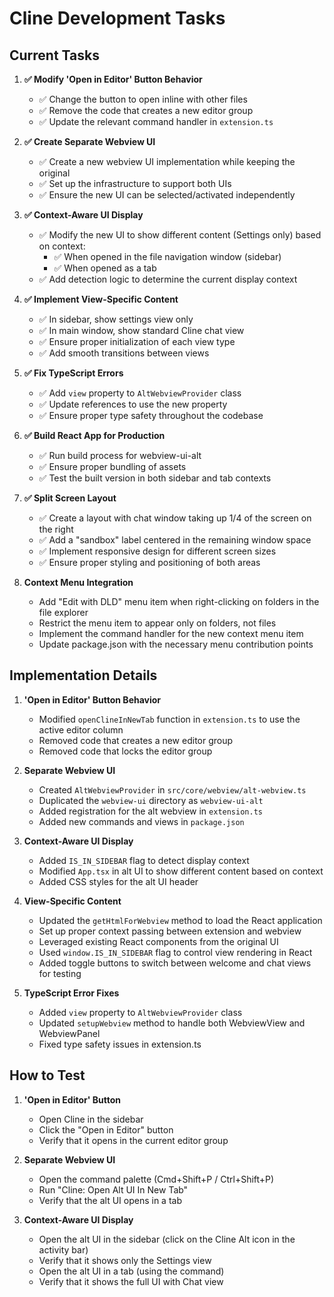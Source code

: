 # Cline Development Tasks

## Current Tasks

1. **✅ Modify 'Open in Editor' Button Behavior**
   - ✅ Change the button to open inline with other files
   - ✅ Remove the code that creates a new editor group
   - ✅ Update the relevant command handler in `extension.ts`

2. **✅ Create Separate Webview UI**
   - ✅ Create a new webview UI implementation while keeping the original
   - ✅ Set up the infrastructure to support both UIs
   - ✅ Ensure the new UI can be selected/activated independently

3. **✅ Context-Aware UI Display**
   - ✅ Modify the new UI to show different content (Settings only) based on context:
     - ✅ When opened in the file navigation window (sidebar)
     - ✅ When opened as a tab
   - ✅ Add detection logic to determine the current display context

4. **✅ Implement View-Specific Content**
   - ✅ In sidebar, show settings view only
   - ✅ In main window, show standard Cline chat view
   - ✅ Ensure proper initialization of each view type
   - ✅ Add smooth transitions between views

5. **✅ Fix TypeScript Errors**
   - ✅ Add `view` property to `AltWebviewProvider` class
   - ✅ Update references to use the new property
   - ✅ Ensure proper type safety throughout the codebase

6. **✅ Build React App for Production**
   - ✅ Run build process for webview-ui-alt
   - ✅ Ensure proper bundling of assets
   - ✅ Test the built version in both sidebar and tab contexts

7. **✅ Split Screen Layout**
   - ✅ Create a layout with chat window taking up 1/4 of the screen on the right
   - ✅ Add a "sandbox" label centered in the remaining window space
   - ✅ Implement responsive design for different screen sizes
   - ✅ Ensure proper styling and positioning of both areas

8. **Context Menu Integration**
   - Add "Edit with DLD" menu item when right-clicking on folders in the file explorer
   - Restrict the menu item to appear only on folders, not files
   - Implement the command handler for the new context menu item
   - Update package.json with the necessary menu contribution points

## Implementation Details

1. **'Open in Editor' Button Behavior**
   - Modified `openClineInNewTab` function in `extension.ts` to use the active editor column
   - Removed code that creates a new editor group
   - Removed code that locks the editor group

2. **Separate Webview UI**
   - Created `AltWebviewProvider` in `src/core/webview/alt-webview.ts`
   - Duplicated the `webview-ui` directory as `webview-ui-alt`
   - Added registration for the alt webview in `extension.ts`
   - Added new commands and views in `package.json`

3. **Context-Aware UI Display**
   - Added `IS_IN_SIDEBAR` flag to detect display context
   - Modified `App.tsx` in alt UI to show different content based on context
   - Added CSS styles for the alt UI header

4. **View-Specific Content**
   - Updated the `getHtmlForWebview` method to load the React application
   - Set up proper context passing between extension and webview
   - Leveraged existing React components from the original UI
   - Used `window.IS_IN_SIDEBAR` flag to control view rendering in React
   - Added toggle buttons to switch between welcome and chat views for testing

5. **TypeScript Error Fixes**
   - Added `view` property to `AltWebviewProvider` class
   - Updated `setupWebview` method to handle both WebviewView and WebviewPanel
   - Fixed type safety issues in extension.ts

## How to Test

1. **'Open in Editor' Button**
   - Open Cline in the sidebar
   - Click the "Open in Editor" button
   - Verify that it opens in the current editor group

2. **Separate Webview UI**
   - Open the command palette (Cmd+Shift+P / Ctrl+Shift+P)
   - Run "Cline: Open Alt UI In New Tab"
   - Verify that the alt UI opens in a tab

3. **Context-Aware UI Display**
   - Open the alt UI in the sidebar (click on the Cline Alt icon in the activity bar)
   - Verify that it shows only the Settings view
   - Open the alt UI in a tab (using the command)
   - Verify that it shows the full UI with Chat view 